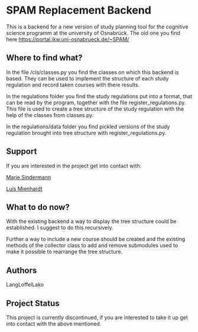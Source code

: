# SPAM Replacement Backend

This is a backend for a new version of study planning tool for the cognitive
science programm at the university of Osnabrück.
The old one you find here https://portal.ikw.uni-osnabrueck.de/~SPAM/

## Where to find what? 

In the file /cls/classes.py you find the classes on which this backend is based.
They can be used to implement the structure of each study regulation and record
taken courses with there results.

In the regulations folder you find the study regulations put into a format, 
that can be read by the program, together with the file register_regulations.py.
This file is used to create a tree structure of the study regulation 
with the help of the classes from classes.py.

In the regulations/data folder you find pickled versions of the study regulation
brought into tree structure with register_regulations.py.

## Support

If you are interested in the project get into contact with:

[Marie Sindermann](marie.sindermann@uos.de)

[Luis Mienhardt](lmienhardt@uos.de)

## What to do now?

With the existing backend a way to display the tree structure could be established.
I suggest to do this recursively.

Further a way to include a new course should be created and the existing methods 
of the collector class to add and remove submodules used to make it possible to
rearrange the tree structure.

## Authors
LangLoffelLako

## Project Status

This project is currently discontinued, if you are interested to take it up get into 
contact with the above mentioned.
 